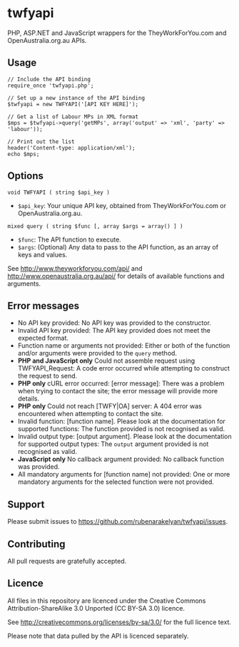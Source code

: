 # twfyapi

PHP, ASP.NET and JavaScript wrappers for the TheyWorkForYou.com and OpenAustralia.org.au APIs.

## Usage

    // Include the API binding
    require_once 'twfyapi.php';
    
    // Set up a new instance of the API binding
    $twfyapi = new TWFYAPI('[API KEY HERE]');
    
    // Get a list of Labour MPs in XML format
    $mps = $twfyapi->query('getMPs', array('output' => 'xml', 'party' => 'labour'));
    
    // Print out the list
    header('Content-type: application/xml');
    echo $mps;

## Options

`void TWFYAPI ( string $api_key )`

* `$api_key`: Your unique API key, obtained from TheyWorkForYou.com or OpenAustralia.org.au.

`mixed query ( string $func [, array $args = array() ] )`

* `$func`: The API function to execute.
* `$args`: (Optional) Any data to pass to the API function, as an array of keys and values.

See http://www.theyworkforyou.com/api/ and http://www.openaustralia.org.au/api/ for details of available functions and arguments.

## Error messages

* No API key provided: No API key was provided to the constructor.
* Invalid API key provided: The API key provided does not meet the expected format.
* Function name or arguments not provided: Either or both of the function and/or arguments were provided to the `query` method.
* **PHP and JavaScript only** Could not assemble request using TWFYAPI_Request: A code error occurred while attempting to construct the request to send.
* **PHP only** cURL error occurred: [error message]: There was a problem when trying to contact the site; the error message will provide more details.
* **PHP only** Could not reach [TWFY|OA] server: A 404 error was encountered when attempting to contact the site.
* Invalid function: [function name]. Please look at the documentation for supported functions: The function provided is not recognised as valid.
* Invalid output type: [output argument]. Please look at the documentation for supported output types: The `output` argument provided is not recognised as valid.
* **JavaScript only** No callback argument provided: No callback function was provided.
* All mandatory arguments for [function name] not provided: One or more mandatory arguments for the selected function were not provided.

## Support

Please submit issues to https://github.com/rubenarakelyan/twfyapi/issues.

## Contributing

All pull requests are gratefully accepted.

## Licence

All files in this repository are licenced under the Creative Commons Attribution-ShareAlike 3.0 Unported (CC BY-SA 3.0) licence.

See http://creativecommons.org/licenses/by-sa/3.0/ for the full licence text.

Please note that data pulled by the API is licenced separately.